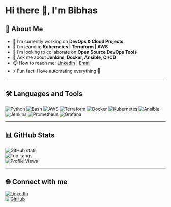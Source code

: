 # Hi there 👋, I'm Bibhas

## 🚀 About Me
- 🔭 I’m currently working on **DevOps & Cloud Projects**
- 🌱 I’m learning **Kubernetes | Terraform | AWS**
- 👯 I’m looking to collaborate on **Open Source DevOps Tools**
- 💬 Ask me about **Jenkins, Docker, Ansible, CI/CD**
- 📫 How to reach me: [LinkedIn](https://linkedin.com/in/bibhasduttadevops) | [Email](mailto:duttabibhas387.com)
- ⚡ Fun fact: I love automating everything 🤖

---

## 🛠️ Languages and Tools
![Python](https://img.shields.io/badge/Python-3776AB?style=for-the-badge&logo=python&logoColor=white)
![Bash](https://img.shields.io/badge/Bash-4EAA25?style=for-the-badge&logo=gnu-bash&logoColor=white)
![AWS](https://img.shields.io/badge/AWS-232F3E?style=for-the-badge&logo=amazon-aws&logoColor=white)
![Terraform](https://img.shields.io/badge/Terraform-844FBA?style=for-the-badge&logo=terraform&logoColor=white)
![Docker](https://img.shields.io/badge/Docker-2496ED?style=for-the-badge&logo=docker&logoColor=white)
![Kubernetes](https://img.shields.io/badge/Kubernetes-326CE5?style=for-the-badge&logo=kubernetes&logoColor=white)
![Ansible](https://img.shields.io/badge/Ansible-EE0000?style=for-the-badge&logo=ansible&logoColor=white)
![Jenkins](https://img.shields.io/badge/Jenkins-D24939?style=for-the-badge&logo=jenkins&logoColor=white)
![Prometheus](https://img.shields.io/badge/Prometheus-E6522C?style=for-the-badge&logo=prometheus&logoColor=white)
![Grafana](https://img.shields.io/badge/Grafana-F46800?style=for-the-badge&logo=grafana&logoColor=white)

---

## 📊 GitHub Stats
![GitHub stats](https://github-readme-stats.vercel.app/api?username=yourusername&show_icons=true&theme=radical)  
![Top Langs](https://github-readme-stats.vercel.app/api/top-langs/?username=yourusername&layout=compact&theme=radical)  
![Profile Views](https://komarev.com/ghpvc/?username=yourusername&color=blue)

---

## 🌐 Connect with me
[![LinkedIn](https://img.shields.io/badge/LinkedIn-0077B5?style=for-the-badge&logo=linkedin&logoColor=white)](https://linkedin.com/in/bibhasduttadevops)  
[![GitHub](https://img.shields.io/badge/GitHub-181717?style=for-the-badge&logo=github&logoColor=white)](https://github.com/bibhasdevops123)
